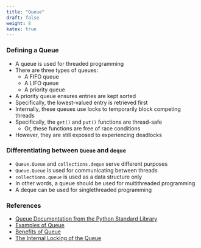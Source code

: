 ```yaml
---
title: "Queue"
draft: false
weight: 8
katex: true
---
```


### Defining a Queue
- A queue is used for threaded programming
- There are three types of queues:
	- A FIFO queue
	- A LIFO queue
	- A priority queue
- A priority queue ensures entries are kept sorted
- Specifically, the lowest-valued entry is retrieved first
- Internally, these queues use locks to temporarily block competing threads
- Specifically, the `get()` and `put()` functions are thread-safe
	- Or, these functions are free of race conditions
- However, they are still exposed to experiencing deadlocks

### Differentiating between `Queue` and `deque`
- `Queue.Queue` and `collections.deque` serve different purposes
- `Queue.Queue` is used for communicating between threads
- `collections.queue` is used as a data structure only
- In other words, a queue should be used for multithreaded programming
- A deque can be used for singlethreaded programming

### References
- [Queue Documentation from the Python Standard Library](https://docs.python.org/3/library/queue.html)
- [Examples of Queue](https://pymotw.com/3/queue/index.html)
- [Benefits of Queue](https://stackoverflow.com/a/717261/12777044)
- [The Internal Locking of the Queue](https://stackoverflow.com/a/44219646/12777044)

